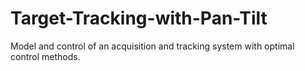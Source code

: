 # Target-Tracking-with-Pan-Tilt
Model and control of an acquisition and tracking system with optimal control methods.
